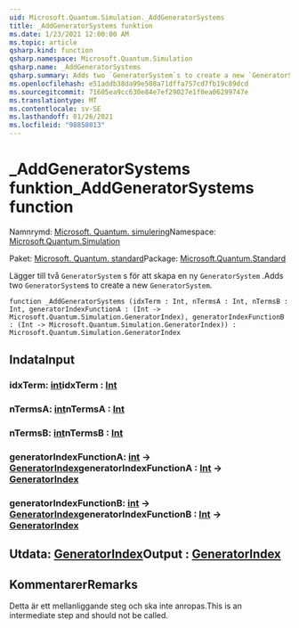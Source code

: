```yaml
---
uid: Microsoft.Quantum.Simulation._AddGeneratorSystems
title: _AddGeneratorSystems funktion
ms.date: 1/23/2021 12:00:00 AM
ms.topic: article
qsharp.kind: function
qsharp.namespace: Microsoft.Quantum.Simulation
qsharp.name: _AddGeneratorSystems
qsharp.summary: Adds two `GeneratorSystem`s to create a new `GeneratorSystem`.
ms.openlocfilehash: e51addb38da99e508a71dffa757cd7fb19c89dcd
ms.sourcegitcommit: 71605ea9cc630e84e7ef29027e1f0ea06299747e
ms.translationtype: MT
ms.contentlocale: sv-SE
ms.lasthandoff: 01/26/2021
ms.locfileid: "98858013"
---
```

# <a name="_addgeneratorsystems-function"></a><span data-ttu-id="c99d8-102">_AddGeneratorSystems funktion</span><span class="sxs-lookup"><span data-stu-id="c99d8-102">_AddGeneratorSystems function</span></span>

<span data-ttu-id="c99d8-103">Namnrymd: [Microsoft. Quantum. simulering](xref:Microsoft.Quantum.Simulation)</span><span class="sxs-lookup"><span data-stu-id="c99d8-103">Namespace: [Microsoft.Quantum.Simulation](xref:Microsoft.Quantum.Simulation)</span></span>

<span data-ttu-id="c99d8-104">Paket: [Microsoft. Quantum. standard](https://nuget.org/packages/Microsoft.Quantum.Standard)</span><span class="sxs-lookup"><span data-stu-id="c99d8-104">Package: [Microsoft.Quantum.Standard](https://nuget.org/packages/Microsoft.Quantum.Standard)</span></span>


<span data-ttu-id="c99d8-105">Lägger till två `GeneratorSystem` s för att skapa en ny `GeneratorSystem` .</span><span class="sxs-lookup"><span data-stu-id="c99d8-105">Adds two `GeneratorSystem`s to create a new `GeneratorSystem`.</span></span>

```qsharp
function _AddGeneratorSystems (idxTerm : Int, nTermsA : Int, nTermsB : Int, generatorIndexFunctionA : (Int -> Microsoft.Quantum.Simulation.GeneratorIndex), generatorIndexFunctionB : (Int -> Microsoft.Quantum.Simulation.GeneratorIndex)) : Microsoft.Quantum.Simulation.GeneratorIndex
```


## <a name="input"></a><span data-ttu-id="c99d8-106">Indata</span><span class="sxs-lookup"><span data-stu-id="c99d8-106">Input</span></span>

### <a name="idxterm--int"></a><span data-ttu-id="c99d8-107">idxTerm: [int](xref:microsoft.quantum.lang-ref.int)</span><span class="sxs-lookup"><span data-stu-id="c99d8-107">idxTerm : [Int](xref:microsoft.quantum.lang-ref.int)</span></span>




### <a name="ntermsa--int"></a><span data-ttu-id="c99d8-108">nTermsA: [int](xref:microsoft.quantum.lang-ref.int)</span><span class="sxs-lookup"><span data-stu-id="c99d8-108">nTermsA : [Int](xref:microsoft.quantum.lang-ref.int)</span></span>




### <a name="ntermsb--int"></a><span data-ttu-id="c99d8-109">nTermsB: [int](xref:microsoft.quantum.lang-ref.int)</span><span class="sxs-lookup"><span data-stu-id="c99d8-109">nTermsB : [Int](xref:microsoft.quantum.lang-ref.int)</span></span>




### <a name="generatorindexfunctiona--int---generatorindex"></a><span data-ttu-id="c99d8-110">generatorIndexFunctionA: [int](xref:microsoft.quantum.lang-ref.int) -> [GeneratorIndex](xref:Microsoft.Quantum.Simulation.GeneratorIndex)</span><span class="sxs-lookup"><span data-stu-id="c99d8-110">generatorIndexFunctionA : [Int](xref:microsoft.quantum.lang-ref.int) -> [GeneratorIndex](xref:Microsoft.Quantum.Simulation.GeneratorIndex)</span></span>




### <a name="generatorindexfunctionb--int---generatorindex"></a><span data-ttu-id="c99d8-111">generatorIndexFunctionB: [int](xref:microsoft.quantum.lang-ref.int) -> [GeneratorIndex](xref:Microsoft.Quantum.Simulation.GeneratorIndex)</span><span class="sxs-lookup"><span data-stu-id="c99d8-111">generatorIndexFunctionB : [Int](xref:microsoft.quantum.lang-ref.int) -> [GeneratorIndex](xref:Microsoft.Quantum.Simulation.GeneratorIndex)</span></span>





## <a name="output--generatorindex"></a><span data-ttu-id="c99d8-112">Utdata: [GeneratorIndex](xref:Microsoft.Quantum.Simulation.GeneratorIndex)</span><span class="sxs-lookup"><span data-stu-id="c99d8-112">Output : [GeneratorIndex](xref:Microsoft.Quantum.Simulation.GeneratorIndex)</span></span>



## <a name="remarks"></a><span data-ttu-id="c99d8-113">Kommentarer</span><span class="sxs-lookup"><span data-stu-id="c99d8-113">Remarks</span></span>

<span data-ttu-id="c99d8-114">Detta är ett mellanliggande steg och ska inte anropas.</span><span class="sxs-lookup"><span data-stu-id="c99d8-114">This is an intermediate step and should not be called.</span></span>